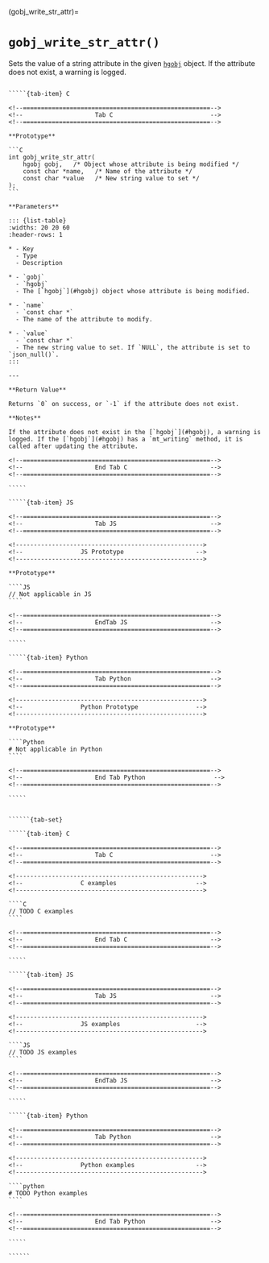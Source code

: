 <!-- ============================================================== -->
(gobj_write_str_attr)=
# `gobj_write_str_attr()`
<!-- ============================================================== -->

Sets the value of a string attribute in the given [`hgobj`](#hgobj) object. If the attribute does not exist, a warning is logged.

<!------------------------------------------------------------>
<!--                    Prototypes                          -->
<!------------------------------------------------------------>

``````{tab-set}

`````{tab-item} C

<!--====================================================-->
<!--                    Tab C                           -->
<!--====================================================-->

**Prototype**

```C
int gobj_write_str_attr(
    hgobj gobj,   /* Object whose attribute is being modified */
    const char *name,   /* Name of the attribute */
    const char *value   /* New string value to set */
);
```

**Parameters**

::: {list-table}
:widths: 20 20 60
:header-rows: 1

* - Key
  - Type
  - Description

* - `gobj`
  - `hgobj`
  - The [`hgobj`](#hgobj) object whose attribute is being modified.

* - `name`
  - `const char *`
  - The name of the attribute to modify.

* - `value`
  - `const char *`
  - The new string value to set. If `NULL`, the attribute is set to `json_null()`.
:::

---

**Return Value**

Returns `0` on success, or `-1` if the attribute does not exist.

**Notes**

If the attribute does not exist in the [`hgobj`](#hgobj), a warning is logged. If the [`hgobj`](#hgobj) has a `mt_writing` method, it is called after updating the attribute.

<!--====================================================-->
<!--                    End Tab C                       -->
<!--====================================================-->

`````

`````{tab-item} JS

<!--====================================================-->
<!--                    Tab JS                          -->
<!--====================================================-->

<!---------------------------------------------------->
<!--                JS Prototype                    -->
<!---------------------------------------------------->

**Prototype**

````JS
// Not applicable in JS
````

<!--====================================================-->
<!--                    EndTab JS                       -->
<!--====================================================-->

`````

`````{tab-item} Python

<!--====================================================-->
<!--                    Tab Python                      -->
<!--====================================================-->

<!---------------------------------------------------->
<!--                Python Prototype                -->
<!---------------------------------------------------->

**Prototype**

````Python
# Not applicable in Python
````

<!--====================================================-->
<!--                    End Tab Python                   -->
<!--====================================================-->

`````

``````

<!------------------------------------------------------------>
<!--                    Examples                            -->
<!------------------------------------------------------------>

```````{dropdown} Examples

``````{tab-set}

`````{tab-item} C

<!--====================================================-->
<!--                    Tab C                           -->
<!--====================================================-->

<!---------------------------------------------------->
<!--                C examples                      -->
<!---------------------------------------------------->

````C
// TODO C examples
````

<!--====================================================-->
<!--                    End Tab C                       -->
<!--====================================================-->

`````

`````{tab-item} JS

<!--====================================================-->
<!--                    Tab JS                          -->
<!--====================================================-->

<!---------------------------------------------------->
<!--                JS examples                     -->
<!---------------------------------------------------->

````JS
// TODO JS examples
````

<!--====================================================-->
<!--                    EndTab JS                       -->
<!--====================================================-->

`````

`````{tab-item} Python

<!--====================================================-->
<!--                    Tab Python                      -->
<!--====================================================-->

<!---------------------------------------------------->
<!--                Python examples                 -->
<!---------------------------------------------------->

````python
# TODO Python examples
````

<!--====================================================-->
<!--                    End Tab Python                  -->
<!--====================================================-->

`````

``````

```````
